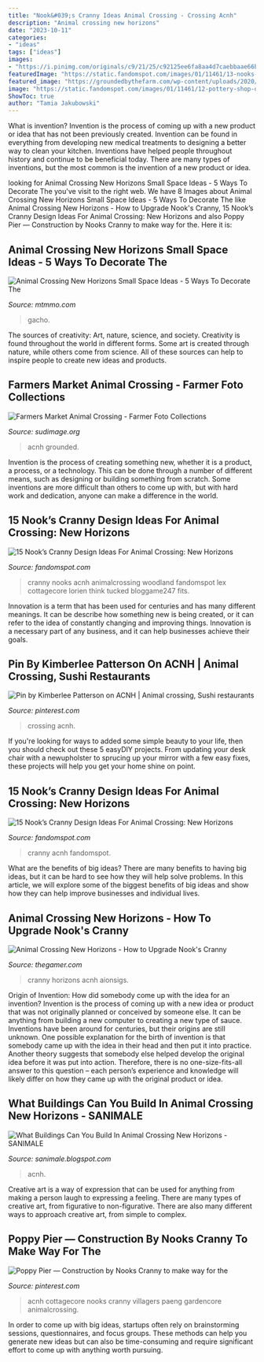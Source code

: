 ```yaml
---
title: "Nook&#039;s Cranny Ideas Animal Crossing - Crossing Acnh"
description: "Animal crossing new horizons"
date: "2023-10-11"
categories:
- "ideas"
tags: ["ideas"]
images:
- "https://i.pinimg.com/originals/c9/21/25/c92125ee6fa8aa4d7caebbaae66bdad3.jpg"
featuredImage: "https://static.fandomspot.com/images/01/11461/13-nooks-cranny-in-forest.jpg"
featured_image: "https://groundedbythefarm.com/wp-content/uploads/2020/07/ACNH-farm-tour-1140x653.png"
image: "https://static.fandomspot.com/images/01/11461/12-pottery-shop-outside-nooks.jpg"
ShowToc: true
author: "Tamia Jakubowski"
---
```



What is invention?
Invention is the process of coming up with a new product or idea that has not been previously created. Invention can be found in everything from developing new medical treatments to designing a better way to clean your kitchen. Inventions have helped people throughout history and continue to be beneficial today. There are many types of inventions, but the most common is the invention of a new product or idea.

	

		
looking for Animal Crossing New Horizons Small Space Ideas - 5 Ways To Decorate The you've visit to the right web. We have 8 Images about Animal Crossing New Horizons Small Space Ideas - 5 Ways To Decorate The like Animal Crossing New Horizons - How to Upgrade Nook&#039;s Cranny, 15 Nook’s Cranny Design Ideas For Animal Crossing: New Horizons and also Poppy Pier — Construction by Nooks Cranny to make way for the. Here it is:
		
    
## Animal Crossing New Horizons Small Space Ideas - 5 Ways To Decorate The

<img loading=lazy src="https://www.mtmmo.com/upload/20201015/6373837400226500275877178.png" onerror="this.onerror=null;this.src='https://tse3.mm.bing.net/th?id=OIP.0x7D3mkjX6E2Bi4oWOkjcgHaEI&amp;pid=15.1';" alt="Animal Crossing New Horizons Small Space Ideas - 5 Ways To Decorate The">

_Source: mtmmo.com_

>gacho. 

	

The sources of creativity: Art, nature, science, and society.
Creativity is found throughout the world in different forms. Some art is created through nature, while others come from science. All of these sources can help to inspire people to create new ideas and products.

    
## Farmers Market Animal Crossing - Farmer Foto Collections

<img loading=lazy src="https://groundedbythefarm.com/wp-content/uploads/2020/07/ACNH-farm-tour-1140x653.png" onerror="this.onerror=null;this.src='https://tse3.mm.bing.net/th?id=OIP.czfJCY-YLZHU_iI1t6zg-gHaEP&amp;pid=15.1';" alt="Farmers Market Animal Crossing - Farmer Foto Collections">

_Source: sudimage.org_

>acnh grounded. 

	

Invention is the process of creating something new, whether it is a product, a process, or a technology. This can be done through a number of different means, such as designing or building something from scratch. Some inventions are more difficult than others to come up with, but with hard work and dedication, anyone can make a difference in the world.

    
## 15 Nook’s Cranny Design Ideas For Animal Crossing: New Horizons

<img loading=lazy src="https://static.fandomspot.com/images/01/11461/13-nooks-cranny-in-forest.jpg" onerror="this.onerror=null;this.src='https://tse2.mm.bing.net/th?id=OIP.AGhM-UddgliB32KlZCVKMAHaEK&amp;pid=15.1';" alt="15 Nook’s Cranny Design Ideas For Animal Crossing: New Horizons">

_Source: fandomspot.com_

>cranny nooks acnh animalcrossing woodland fandomspot lex cottagecore lorien think tucked bloggame247 fits. 

	

Innovation is a term that has been used for centuries and has many different meanings. It can be describe how something new is being created, or it can refer to the idea of constantly changing and improving things. Innovation is a necessary part of any business, and it can help businesses achieve their goals.

    
## Pin By Kimberlee Patterson On ACNH | Animal Crossing, Sushi Restaurants

<img loading=lazy src="https://i.pinimg.com/originals/c9/21/25/c92125ee6fa8aa4d7caebbaae66bdad3.jpg" onerror="this.onerror=null;this.src='https://tse2.mm.bing.net/th?id=OIP.6nGa_gaAOq-tgL6rrnu2BQHaIP&amp;pid=15.1';" alt="Pin by Kimberlee Patterson on ACNH | Animal crossing, Sushi restaurants">

_Source: pinterest.com_

>crossing acnh. 

	

If you're looking for ways to added some simple beauty to your life, then you should check out these 5 easyDIY projects. From updating your desk chair with a newupholster to sprucing up your mirror with a few easy fixes, these projects will help you get your home shine on point.

    
## 15 Nook’s Cranny Design Ideas For Animal Crossing: New Horizons

<img loading=lazy src="https://static.fandomspot.com/images/01/11461/12-pottery-shop-outside-nooks.jpg" onerror="this.onerror=null;this.src='https://tse2.mm.bing.net/th?id=OIP.5PKuXr2LJGm-uaWNfHu-WAHaEK&amp;pid=15.1';" alt="15 Nook’s Cranny Design Ideas For Animal Crossing: New Horizons">

_Source: fandomspot.com_

>cranny acnh fandomspot. 

	

What are the benefits of big ideas?
There are many benefits to having big ideas, but it can be hard to see how they will help solve problems. In this article, we will explore some of the biggest benefits of big ideas and show how they can help improve businesses and individual lives.

    
## Animal Crossing New Horizons - How To Upgrade Nook&#039;s Cranny

<img loading=lazy src="https://static1.thegamerimages.com/wordpress/wp-content/uploads/2020/04/ACNH-Nooks-Cranny.jpg" onerror="this.onerror=null;this.src='https://tse3.mm.bing.net/th?id=OIP.YXvc1Zkzpj8SN7IIXRN5swHaD5&amp;pid=15.1';" alt="Animal Crossing New Horizons - How to Upgrade Nook&#039;s Cranny">

_Source: thegamer.com_

>cranny horizons acnh aionsigs. 

	

Origin of Invention: How did somebody come up with the idea for an invention?
Invention is the process of coming up with a new idea or product that was not originally planned or conceived by someone else. It can be anything from building a new computer to creating a new type of sauce. Inventions have been around for centuries, but their origins are still unknown. One possible explanation for the birth of invention is that somebody came up with the idea in their head and then put it into practice. Another theory suggests that somebody else helped develop the original idea before it was put into action. Therefore, there is no one-size-fits-all answer to this question – each person’s experience and knowledge will likely differ on how they came up with the original product or idea.

    
## What Buildings Can You Build In Animal Crossing New Horizons - SANIMALE

<img loading=lazy src="https://i.pinimg.com/originals/e6/93/02/e693023980f56b6d86af1d76a46829d3.jpg" onerror="this.onerror=null;this.src='https://tse1.mm.bing.net/th?id=OIP.YUHUyj5bg1CKrAfApmhHWAHaEL&amp;pid=15.1';" alt="What Buildings Can You Build In Animal Crossing New Horizons - SANIMALE">

_Source: sanimale.blogspot.com_

>acnh. 

	

Creative art is a way of expression that can be used for anything from making a person laugh to expressing a feeling. There are many types of creative art, from figurative to non-figurative. There are also many different ways to approach creative art, from simple to complex.

    
## Poppy Pier — Construction By Nooks Cranny To Make Way For The

<img loading=lazy src="https://i.pinimg.com/736x/72/55/96/725596263a434d32a1352ee50161a329.jpg" onerror="this.onerror=null;this.src='https://tse1.mm.bing.net/th?id=OIP.ZLfDzkt4JPolBxbA1xp7YgHaEK&amp;pid=15.1';" alt="Poppy Pier — Construction by Nooks Cranny to make way for the">

_Source: pinterest.com_

>acnh cottagecore nooks cranny villagers paeng gardencore animalcrossing. 

	

In order to come up with big ideas, startups often rely on brainstorming sessions, questionnaires, and focus groups. These methods can help you generate new ideas but can also be time-consuming and require significant effort to come up with anything worth pursuing.

